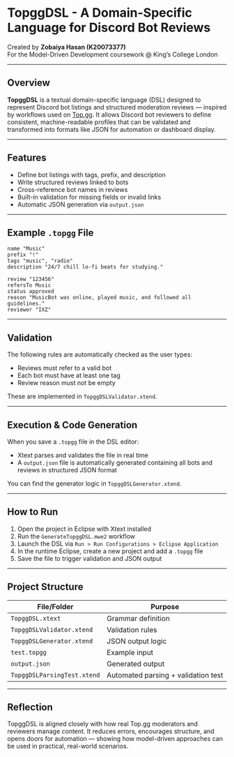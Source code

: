 # TopggDSL - A Domain-Specific Language for Discord Bot Reviews

Created by **Zobaiya Hasan (K20073377)**  
For the Model-Driven Development coursework @ King’s College London

---

## Overview

**TopggDSL** is a textual domain-specific language (DSL) designed to represent Discord bot listings and structured moderation reviews — inspired by workflows used on [Top.gg](https://top.gg). It allows Discord bot reviewers to define consistent, machine-readable profiles that can be validated and transformed into formats like JSON for automation or dashboard display.

---

## Features

- Define bot listings with tags, prefix, and description
- Write structured reviews linked to bots
- Cross-reference bot names in reviews
- Built-in validation for missing fields or invalid links
- Automatic JSON generation via `output.json`

---

## Example `.topgg` File

```topgg
name "Music"
prefix "!"
tags "music", "radio"
description "24/7 chill lo-fi beats for studying."

review "123456"
refersTo Music
status approved
reason "MusicBot was online, played music, and followed all guidelines."
reviewer "IXZ"
```

---

## Validation

The following rules are automatically checked as the user types:

- Reviews must refer to a valid bot
- Each bot must have at least one tag
- Review reason must not be empty

These are implemented in `TopggDSLValidator.xtend`.

---

## Execution & Code Generation

When you save a `.topgg` file in the DSL editor:

- Xtext parses and validates the file in real time
- A `output.json` file is automatically generated containing all bots and reviews in structured JSON format

You can find the generator logic in `TopggDSLGenerator.xtend`.

---

## How to Run

1. Open the project in Eclipse with Xtext installed
2. Run the `GenerateTopggDSL.mwe2` workflow
3. Launch the DSL via `Run > Run Configurations > Eclipse Application`
4. In the runtime Eclipse, create a new project and add a `.topgg` file
5. Save the file to trigger validation and JSON output

---

## Project Structure

| File/Folder                    | Purpose                              |
|-------------------------------|--------------------------------------|
| `TopggDSL.xtext`              | Grammar definition                   |
| `TopggDSLValidator.xtend`     | Validation rules                     |
| `TopggDSLGenerator.xtend`     | JSON output logic                    |
| `test.topgg`                  | Example input                        |
| `output.json`                 | Generated output                     |
| `TopggDSLParsingTest.xtend`   | Automated parsing + validation test |

---

## Reflection

TopggDSL is aligned closely with how real Top.gg moderators and reviewers manage content. It reduces errors, encourages structure, and opens doors for automation — showing how model-driven approaches can be used in practical, real-world scenarios.
